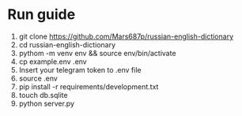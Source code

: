 # Run guide #

1. git clone https://github.com/Mars687p/russian-english-dictionary  
1. cd russian-english-dictionary  
1. pythom -m venv env && source env/bin/activate  
1. cp example.env .env  
1. Insert your telegram token to .env file  
1. source .env  
1. pip install -r requirements/development.txt  
1. touch db.sqlite  
1. python server.py   
